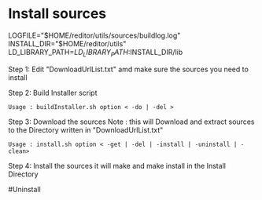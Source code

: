 # Install sources

LOGFILE="$HOME/reditor/utils/sources/buildlog.log"
INSTALL_DIR="$HOME/reditor/utils"
LD_LIBRARY_PATH=$LD_LIBRARY_PATH:$INSTALL_DIR/lib

Step 1:
    Edit "DownloadUrlList.txt" amd make sure the sources you need to install

Step 2:
    Build Installer script

    Usage : buildInstaller.sh option < -do | -del >

Step 3:
    Download the sources
        Note : this will Download and extract sources to the Directory written in "DownloadUrlList.txt"

    Usage : install.sh option < -get | -del | -install | -uninstall | -clean>

Step 4:
    Install the sources
    it will make and make install in the Install Directory
        

#Uninstall
